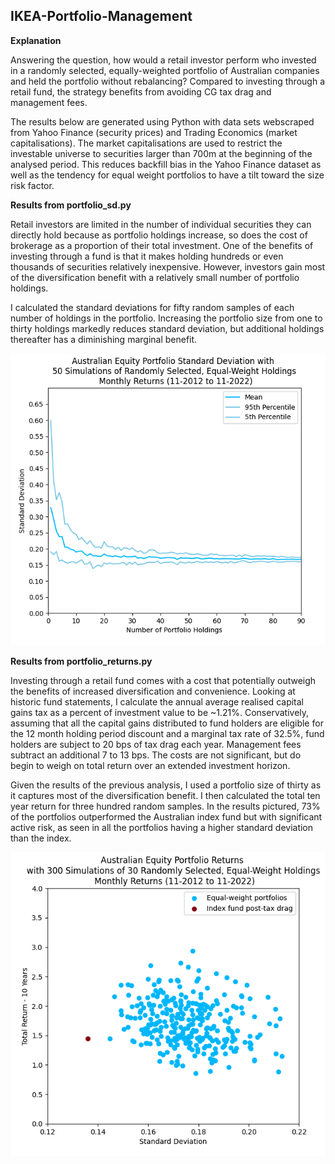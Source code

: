 ## IKEA-Portfolio-Management

**Explanation**

Answering the question, how would a retail investor perform who invested in a randomly selected, equally-weighted portfolio of Australian companies and held the portfolio without rebalancing? Compared to investing through a retail fund, the strategy benefits from avoiding CG tax drag and management fees.

The results below are generated using Python with data sets webscraped from Yahoo Finance (security prices) and Trading Economics (market capitalisations). The market capitalisations are used to restrict the investable universe to securities larger than 700m at the beginning of the analysed period. This reduces backfill bias in the Yahoo Finance dataset as well as the tendency for equal weight portfolios to have a tilt toward the size risk factor. 

**Results from portfolio_sd.py**

Retail investors are limited in the number of individual securities they can directly hold because as portfolio holdings increase, so does the cost of brokerage as a proportion of their total investment. One of the benefits of investing through a fund is that it makes holding hundreds or even thousands of securities relatively inexpensive. However, investors gain most of the diversification benefit with a relatively small number of portfolio holdings. 

I calculated the standard deviations for fifty random samples of each number of holdings in the portfolio. Increasing the portfolio size from one to thirty holdings markedly reduces standard deviation, but additional holdings thereafter has a diminishing marginal benefit. 

![](image1.png)

**Results from portfolio_returns.py**

Investing through a retail fund comes with a cost that potentially outweigh the benefits of increased diversification and 
convenience. Looking at historic fund statements, I calculate the annual average realised capital gains tax as a percent of investment value to be ~1.21%. Conservatively, assuming that all the capital gains distributed to fund holders are eligible for the 12 month holding period discount and a marginal tax rate of 32.5%, fund holders are subject to 20 bps of tax drag each year. Management fees subtract an additional 7 to 13 bps. The costs are not significant, but do begin to weigh on total return over an extended investment horizon. 

Given the results of the previous analysis, I used a portfolio size of thirty as it captures most of the diversification benefit. I then calculated the total ten year return for three hundred random samples. In the results pictured, 73% of the portfolios outperformed the Australian index fund but with significant active risk, as seen in all the portfolios having a higher standard deviation than the index. 

![](image2.png)
